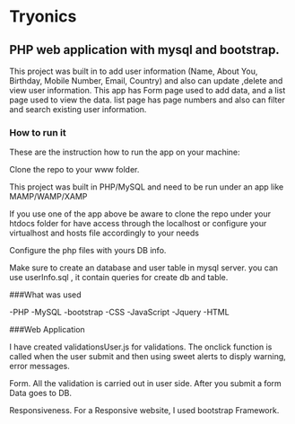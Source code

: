 # Tryonics


## PHP web application with mysql and bootstrap.

This project was built in to add user information (Name, About You, Birthday, Mobile Number, Email, Country) and also can update ,delete and view user information.
This app has Form page used to add data, and a list page used to view the data. 
list page has page numbers and also can filter and search existing user information.


### How to run it

These are the instruction how to run the app on your machine:

Clone the repo to your www folder.

This project was built in PHP/MySQL and need to be run under an app like MAMP/WAMP/XAMP

If you use one of the app above be aware to clone the repo under your htdocs folder for have access through the localhost or configure your virtualhost and hosts file accordingly to your needs

Configure the php files with yours DB info.

Make sure to create an database and user table in mysql server. you can use userInfo.sql , it contain queries for create db and table.

###What was used

-PHP
-MySQL
-bootstrap
-CSS 
-JavaScript
-Jquery
-HTML

###Web Application

I have created validationsUser.js for validations. The onclick function is called when the user submit and then using sweet alerts to disply warning, error messages.

Form. All the validation is carried out in user side. After you submit a form Data goes to DB.

Responsiveness. For a Responsive website, I used bootstrap Framework.

